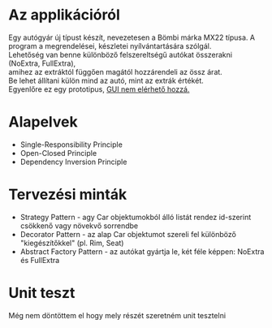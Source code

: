 <div>
    <h1>Az applikációról</h1>
    <p>
        Egy autógyár új típust készít, nevezetesen a Bömbi márka MX22 típusa.
        A program a megrendelései, készletei nyílvántartására szólgál.<br>
        Lehetőség van benne különböző felszereltségű autókat összerakni (NoExtra, FullExtra),<br>
        amihez az extráktól függően magától hozzárendeli az össz árat.<br>
        Be lehet állítani külön mind az autó, mint az extrák értékét.<br>
        Egyenlőre ez egy prototipus, <span style="text-decoration: underline;">GUI nem elérhető hozzá.</span>
    </p>
</div>

<div>
    <h1>Alapelvek</h1>
    <ul>
        <li>Single-Responsibility Principle</li>
        <li>Open-Closed Principle</li>
        <li>Dependency Inversion Principle</li>
    </ul>
</div>

<div>
    <h1>Tervezési minták</h1>
    <ul>
        <li>Strategy Pattern - agy Car objektumokból álló listát rendez id-szerint csökkenő vagy növekvő sorrendbe</li>
        <li>Decorator Pattern - az alap Car objektumot szereli fel különböző "kiegészítőkkel" (pl. Rim, Seat)</li>
        <li>Abstract Factory Pattern - az autókat gyártja le, két féle képpen: NoExtra és FullExtra </li>
    </ul>
</div>

<div>
    <h1>Unit teszt</h1>
    <p>Még nem döntöttem el hogy mely részét szeretném unit tesztelni</p>
</div>
